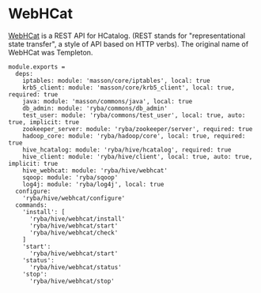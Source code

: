
# WebHCat

[WebHCat](https://cwiki.apache.org/confluence/display/Hive/WebHCat) is a REST API for HCatalog. (REST stands for "representational state transfer", a style of API based on HTTP verbs).  The original name of WebHCat was Templeton.

    module.exports =
      deps:
        iptables: module: 'masson/core/iptables', local: true
        krb5_client: module: 'masson/core/krb5_client', local: true, required: true
        java: module: 'masson/commons/java', local: true
        db_admin: module: 'ryba/commons/db_admin'
        test_user: module: 'ryba/commons/test_user', local: true, auto: true, implicit: true
        zookeeper_server: module: 'ryba/zookeeper/server', required: true
        hadoop_core: module: 'ryba/hadoop/core', local: true, required: true
        hive_hcatalog: module: 'ryba/hive/hcatalog', required: true
        hive_client: module: 'ryba/hive/client', local: true, auto: true, implicit: true
        hive_webhcat: module: 'ryba/hive/webhcat'
        sqoop: module: 'ryba/sqoop'
        log4j: module: 'ryba/log4j', local: true
      configure:
        'ryba/hive/webhcat/configure'
      commands:
        'install': [
          'ryba/hive/webhcat/install'
          'ryba/hive/webhcat/start'
          'ryba/hive/webhcat/check'
        ]
        'start':
          'ryba/hive/webhcat/start'
        'status':
          'ryba/hive/webhcat/status'
        'stop':
          'ryba/hive/webhcat/stop'
